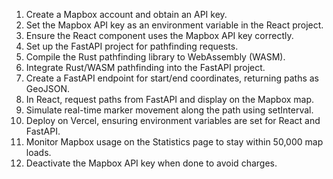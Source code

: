 1. Create a Mapbox account and obtain an API key.
2. Set the Mapbox API key as an environment variable in the React project.
3. Ensure the React component uses the Mapbox API key correctly.
4. Set up the FastAPI project for pathfinding requests.
5. Compile the Rust pathfinding library to WebAssembly (WASM).
6. Integrate Rust/WASM pathfinding into the FastAPI project.
7. Create a FastAPI endpoint for start/end coordinates, returning paths as GeoJSON.
8. In React, request paths from FastAPI and display on the Mapbox map.
9. Simulate real-time marker movement along the path using setInterval.
10. Deploy on Vercel, ensuring environment variables are set for React and FastAPI.
11. Monitor Mapbox usage on the Statistics page to stay within 50,000 map loads.
12. Deactivate the Mapbox API key when done to avoid charges.